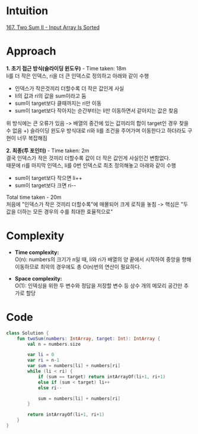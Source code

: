 # Intuition
[167. Two Sum II - Input Array Is Sorted](https://leetcode.com/problems/two-sum-ii-input-array-is-sorted/description)

# Approach
**1. 초기 접근 방식(슬라이딩 윈도우)** - Time taken: 18m    
li를 더 작은 인덱스, ri을 더 큰 인덱스로 정의하고 아래와 같이 수행   
- 인덱스가 작은것끼리 더할수록 더 작은 값인게 사실
- li의 값과 ri의 값을 sum이라고 둠
- sum이 target보다 클때까지는 ri만 이동
- sum이 target보다 작아지는 순간부터는 li만 이동하면서 같아지는 값은 찾음

위 방식에는 큰 오류가 있음 -> 배열의 중간에 있는 값끼리의 합이 target인 경우 찾을 수 없음
+) 슬라이딩 윈도우 방식대로 ri와 li를 조건을 주어가며 이동한다고 하더라도 구현이 너무 복잡해짐   


**2. 최종(투 포인터)** - Time taken: 2m   
결국 인덱스가 작은 것끼리 더할수록 값이 더 작은 값인게 사실인건 변함없다.  
때문에 ri를 마지막 인덱스, li를 0번 인덱스로 최초 정의해놓고 아래와 같이 수행    
- sum이 target보다 작으면 li++
- sum이 target보다 크면 ri--

Total time taken - 20m    
처음에 "인덱스가 작은 것끼리 더할수록"에 매몰되어 크게 로직을 놓침 -> 핵심은 "두 값을 더하는 모든 경우의 수를 최대한 효율적으로" 

# Complexity
- **Time complexity:**    
O(n): numbers의 크기가 n일 때, li와 ri가 배열의 양 끝에서 시작하여 중앙을 향해 이동하므로  최악의 경우에도 총 O(n)번의 연산이 필요하다.

- **Space complexity:**     
O(1): 인덱싱을 위한 두 변수와 정답을 저장할 변수 등 상수 개의 메모리 공간만 추가로 할당

# Code
```kotlin []
class Solution {
    fun twoSum(numbers: IntArray, target: Int): IntArray {
        val n = numbers.size

        var li = 0
        var ri = n-1
        var sum = numbers[li] + numbers[ri]
        while (li < ri) {
            if (sum == target) return intArrayOf(li+1, ri+1)
            else if (sum < target) li++
            else ri--

            sum = numbers[li] + numbers[ri]
        }

        return intArrayOf(li+1, ri+1)
    }
}
```
